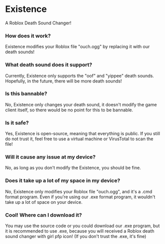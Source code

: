 # Existence
A Roblox Death Sound Changer!

### How does it work?
Existence modifies your Roblox file "ouch.ogg" by replacing it with our death sounds!

### What death sound does it support?
Currently, Existence only supports the "oof" and "yippee" death sounds. Hopefully, in the future, there will be more death sounds!

### Is this bannable?
No, Existence only changes your death sound, it doesn't modify the game client itself, so there would be no point for this to be bannable.

### Is it safe?
Yes, Existence is open-source, meaning that everything is public. If you still do not trust it, feel free to use a virtual machine or VirusTotal to scan the file!

### Will it cause any issue at my device?
No, as long as you don't modify the Existence, you should be fine.

### Does it take up a lot of my space in my device?
No, Existence only modifies your Roblox file "ouch.ogg", and it's a .cmd format program. Even if you're using our .exe format program, it wouldn't take up a lot of space on your device.

### Cool! Where can I download it?
You may use the source code or you could download our .exe program, but it is recommended to use .exe, because you will received a Roblox death sound changer with girl pfp icon!
(If you don't trust the .exe, it's fine)

